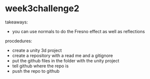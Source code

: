 # week3challenge2

takeaways:
- you can use normals to do the Fresno effect as well as reflections

procdedures:
- create a unity 3d project
- create a repository with a read me and a gitignore
- put the github files in the folder with the unity project
- tell github where the repo is
- push the repo to github